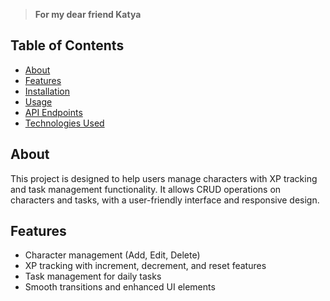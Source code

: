 
> **For my dear friend Katya**

## Table of Contents
- [About](#about)
- [Features](#features)
- [Installation](#installation)
- [Usage](#usage)
- [API Endpoints](#api-endpoints)
- [Technologies Used](#technologies-used)

## About
This project is designed to help users manage characters with XP tracking and task management functionality. It allows CRUD operations on characters and tasks, with a user-friendly interface and responsive design.

## Features
- Character management (Add, Edit, Delete)
- XP tracking with increment, decrement, and reset features
- Task management for daily tasks
- Smooth transitions and enhanced UI elements
